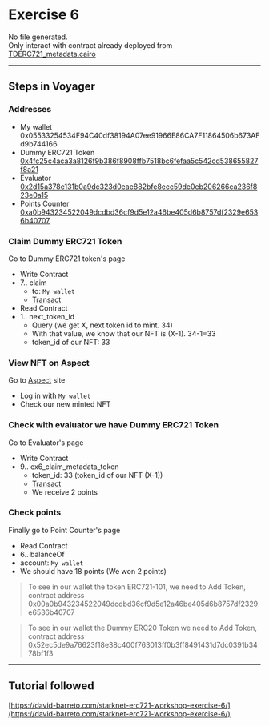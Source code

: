 # Exercise 6

No file generated.<br>
Only interact with contract already deployed from [TDERC721_metadata.cairo](/contracts/token/ERC721/TDERC721_metadata.cairo)

---

## Steps in Voyager

### Addresses

- My wallet 0x05533254534F94C40df38194A07ee91966E86CA7F11864506b673AFd9b744166
- Dummy ERC721 Token [0x4fc25c4aca3a8126f9b386f8908ffb7518bc6fefaa5c542cd538655827f8a21](https://goerli.voyager.online/contract/0x4fc25c4aca3a8126f9b386f8908ffb7518bc6fefaa5c542cd538655827f8a21)
- Evaluator [0x2d15a378e131b0a9dc323d0eae882bfe8ecc59de0eb206266ca236f823e0a15](https://goerli.voyager.online/contract/0x2d15a378e131b0a9dc323d0eae882bfe8ecc59de0eb206266ca236f823e0a15)
- Points Counter [0xa0b943234522049dcdbd36cf9d5e12a46be405d6b8757df2329e6536b40707](https://goerli.voyager.online/contract/0xa0b943234522049dcdbd36cf9d5e12a46be405d6b8757df2329e6536b40707)


### Claim Dummy ERC721 Token

Go to Dummy ERC721 token's page
- Write Contract
- 7.. claim
    - to: `My wallet`
    - [Transact](https://goerli.voyager.online/tx/0x252b2aeb5b67b674539ffebbe6ad3bd4af55d52a18bcaebf7e614b83980bd07)
- Read Contract
- 1.. next_token_id
    - Query (we get X, next token id to mint. 34)
    - With that value, we know that our NFT is (X-1). 34-1=33
    - token_id of our NFT: 33


### View NFT on Aspect

Go to [Aspect](https://testnet.aspect.co) site
- Log in with `My wallet`
- Check our new minted NFT


### Check with evaluator we have Dummy ERC721 Token

Go to Evaluator's page
- Write Contract
- 9.. ex6_claim_metadata_token
    - token_id: 33 (token_id of our NFT (X-1))
    - [Transact](https://goerli.voyager.online/tx/0x52bc30c7e6132a723b86958609df8b11bb134904b6ad9e795faf54fcca8bd7f)
    - We receive 2 points


### Check points

Finally go to Point Counter's page
- Read Contract
- 6.. balanceOf
- account: `My wallet`
- We should have 18 points (We won 2 points)

> To see in our wallet the token ERC721-101, we need to Add Token, contract address 0x00a0b943234522049dcdbd36cf9d5e12a46be405d6b8757df2329e6536b40707

> To see in our wallet the Dummy ERC20 Token we need to Add Token, contract address
0x52ec5de9a76623f18e38c400f763013ff0b3ff8491431d7dc0391b3478bf1f3

---

## Tutorial followed

[https://david-barreto.com/starknet-erc721-workshop-exercise-6/](https://david-barreto.com/starknet-erc721-workshop-exercise-6/)